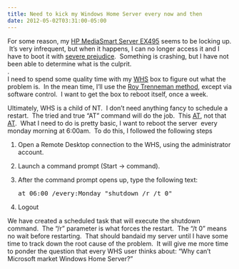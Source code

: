 ```yaml
---
title: Need to kick my Windows Home Server every now and then
date: 2012-05-02T03:31:00-05:00
---
```

For some reason, my [HP MediaSmart Server EX495](http://h10025.www1.hp.com/ewfrf/wc/product?product=3969718&lc=en&cc=us&dlc=en&jumpid=reg_r1002_usen) seems to be locking up.  It&#8217;s very infrequent, but when it happens, I can no longer access it and I have to boot it with [severe prejudice](http://en.wikipedia.org/wiki/Terminate_with_extreme_prejudice).  Something is crashing, but I have not been able to determine what is the culprit.  
.  
I need to spend some quality time with my [WHS](http://en.wikipedia.org/wiki/Windows_Home_Server) box to figure out what the problem is.  In the mean time, I&#8217;ll use the [Roy Trenneman method](http://www.youtube.com/watch?v=PtXtIivRRKQ), except via software control.  I want to get the box to reboot itself, once a week.

Ultimately, WHS is a child of NT.  I don&#8217;t need anything fancy to schedule a restart.  The tried and true &#8220;AT&#8221; command will do the job.  This [AT](http://support.microsoft.com/kb/313565), not that [AT](http://en.wikipedia.org/wiki/Hayes_command_set).  What I need to do is pretty basic, I want to reboot the server  every monday morning at 6:00am.  To do this, I followed the following steps

  1. Open a Remote Desktop connection to the WHS, using the administrator account.
  2. Launch a command prompt (Start -> command).
  3. After the command prompt opens up, type the following text: 
    <pre>at 06:00 /every:Monday "shutdown /r /t 0"</pre>

  4. Logout

<div>
  We have created a scheduled task that will execute the shutdown command.  The &#8220;/r&#8221; parameter is what forces the restart.  The &#8220;/t 0&#8221; means no wait before restarting.  That should bandaid my server until I have some time to track down the root cause of the problem.  It will give me more time to ponder the question that every WHS user thinks about: &#8220;Why can&#8217;t Microsoft market Windows Home Server?&#8221;
</div>
